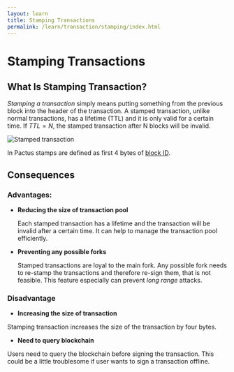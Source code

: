 ```yaml
---
layout: learn
title: Stamping Transactions
permalink: /learn/transaction/stamping/index.html
---
```



# Stamping Transactions

## What Is Stamping Transaction?

_Stamping a transaction_ simply means putting something from the previous block into the header of
the transaction. A stamped transaction, unlike normal transactions, has a lifetime (TTL) and it is
only valid for a certain time. If <span v-pre>$TTL = N$</span>, the stamped transaction after N
blocks will be invalid.

![Stamped transaction](../../../assets/images/pactus_stamped_transaction.png)

In Pactus stamps are defined as first 4 bytes of [block ID](../basic/block#block-identifier).

## Consequences

### Advantages:

- **Reducing the size of transaction pool**

  Each stamped transaction has a lifetime and the transaction will be invalid after a certain time.
  It can help to manage the transaction pool efficiently.

- **Preventing any possible forks**

  Stamped transactions are loyal to the main fork. Any possible fork needs to re-stamp the
  transactions and therefore re-sign them, that is not feasible. This feature especially can
  prevent _long range_ attacks.

### Disadvantage

- **Increasing the size of transaction**

Stamping transaction increases the size of the transaction by four bytes.

- **Need to query blockchain**

Users need to query the blockchain before signing the transaction. This could be a little
troublesome if user wants to sign a transaction offline.

